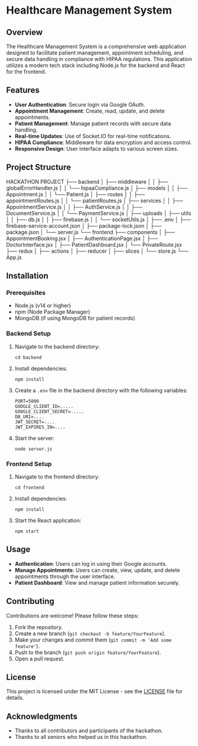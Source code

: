 # Healthcare Management System

## Overview

The Healthcare Management System is a comprehensive web application designed to facilitate patient management, appointment scheduling, and secure data handling in compliance with HIPAA regulations. This application utilizes a modern tech stack including Node.js for the backend and React for the frontend.

## Features

- **User Authentication**: Secure login via Google OAuth.
- **Appointment Management**: Create, read, update, and delete appointments.
- **Patient Management**: Manage patient records with secure data handling.
- **Real-time Updates**: Use of Socket.IO for real-time notifications.
- **HIPAA Compliance**: Middleware for data encryption and access control.
- **Responsive Design**: User interface adapts to various screen sizes.

## Project Structure

HACKATHON PROJECT
├── backend
│ ├── middleware
│ │ ├── globalErrorHandler.js
│ │ └── hipaaCompliance.js
│ ├── models
│ │ ├── Appointment.js
│ │ └── Patient.js
│ ├── routes
│ │ ├── appointmentRoutes.js
│ │ └── patientRoutes.js
│ ├── services
│ │ ├── AppointmentService.js
│ │ ├── AuthService.js
│ │ ├── DocumentService.js
│ │ └── PaymentService.js
│ ├── uploads
│ ├── utils
│ │ ├── db.js
│ │ ├── firebase.js
│ │ └── socketUtils.js
│ ├── .env
│ ├── firebase-service-account.json
│ ├── package-lock.json
│ ├── package.json
│ └── server.js
└── frontend
├── components
│ ├── AppointmentBooking.jsx
│ ├── AuthenticationPage.jsx
│ ├── DoctorInterface.jsx
│ ├── PatientDashboard.jsx
│ └── PrivateRoute.jsx
├── redux
│ ├── actions
│ ├── reducer
│ ├── slices
│ └── store.js
└── App.js



## Installation

### Prerequisites

- Node.js (v14 or higher)
- npm (Node Package Manager)
- MongoDB (if using MongoDB for patient records)

### Backend Setup

1. Navigate to the backend directory:
    ```
    cd backend
    ```

2. Install dependencies:
    ```
    npm install
    ```

3. Create a `.env` file in the backend directory with the following variables:
    ```
    PORT=5000 
    GOOGLE_CLIENT_ID=..... 
    GOOGLE_CLIENT_SECRET=..... 
    DB_URI=....
    JWT_SECRET=....
    JWT_EXPIRES_IN=....
    ```

4. Start the server:
    ```
    node server.js
    ```

### Frontend Setup

1. Navigate to the frontend directory:
    ```
    cd frontend
    ```

2. Install dependencies:
    ```
    npm install 
    ```

3. Start the React application:
    ```
    npm start 
    ```

## Usage

- **Authentication**: Users can log in using their Google accounts.
- **Manage Appointments**: Users can create, view, update, and delete appointments through the user interface.
- **Patient Dashboard**: View and manage patient information securely.

## Contributing

Contributions are welcome! Please follow these steps:

1. Fork the repository.
2. Create a new branch (`git checkout -b feature/YourFeature`).
3. Make your changes and commit them (`git commit -m 'Add some feature'`).
4. Push to the branch (`git push origin feature/YourFeature`).
5. Open a pull request.

## License

This project is licensed under the MIT License - see the [LICENSE](LICENSE) file for details.

## Acknowledgments

- Thanks to all contributors and participants of the hackathon.
- Thanks to all seniors who helped us in this hackathon.

